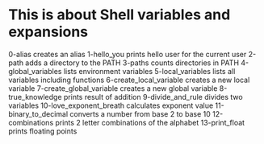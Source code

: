 # This is about Shell variables and expansions
0-alias creates an alias
1-hello_you prints hello user for the current user
2-path adds a directory to the PATH
3-paths counts directories in PATH
4-global_variables lists environment variables
5-local_variables lists all variables including functions
6-create_local_variable creates a new local variable
7-create_global_variable creates a new global variable
8-true_knowledge prints result of addition
9-divide_and_rule divides two variables
10-love_exponent_breath calculates exponent value
11-binary_to_decimal converts a number from base 2 to base 10
12-combinations prints 2 letter combinations of the alphabet
13-print_float prints floating points
